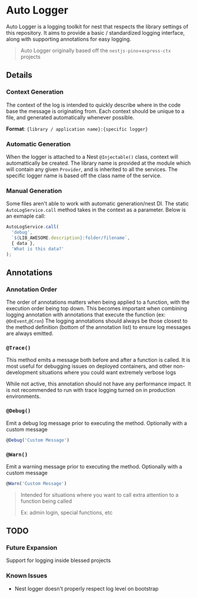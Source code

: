 # Auto Logger

Auto Logger is a logging toolkit for nest that respects the library settings of this repository.
It aims to provide a basic / standardized logging interface, along with supporting annotations for easy logging.

> Auto Logger originally based off the `nestjs-pino`+`express-ctx` projects

## Details

### Context Generation

The context of the log is intended to quickly describe where in the code base the message is originating from.
Each context should be unique to a file, and generated automatically whenever possible.

**Format**: `{library / application name}:{specific logger}`

### Automatic Generation

When the logger is attached to a Nest `@Injectable()` class, context will automattically be created.
The library name is provided at the module which will contain any given `Provider`, and is inherited to all the services.
The specific logger name is based off the class name of the service.

### Manual Generation

Some files aren't able to work with automatic generation/nest DI.
The static `AutoLogService.call` method takes in the context as a parameter.
Below is an exmaple call:

```typescript
AutoLogService.call(
  'debug',
  `${LIB_AWESOME.description}:folder/filename`,
  { data },
  'What is this data?'
);
```

## Annotations

### Annotation Order

The order of annotations matters when being applied to a function, with the execution order being top down.
This becomes important when combining logging annotation with annotations that execute the function (ex: `@OnEvent`,`@Cron`)
The logging annotations should always be those closest to the method definition (bottom of the annotation list) to ensure log messages are always emitted.

### `@Trace()`

This method emits a message both before and after a function is called.
It is most useful for debugging issues on deployed containers, and other non-development situations where you could want extremely verbose logs

While not active, this annotation should not have any performance impact.
It is not recommended to run with trace logging turned on in production environments.

### `@Debug()`

Emit a debug log message prior to executing the method. Optionally with a custom message

```typescript
@Debug('Custom Message')
```

### `@Warn()`

Emit a warning message prior to executing the method. Optionally with a custom message

```typescript
@Warn('Custom Message')
```

> Intended for situations where you want to call extra attention to a function being called
>
> Ex: admin login, special functions, etc

## TODO

### Future Expansion

Support for logging inside blessed projects

### Known Issues

- Nest logger doesn't properly respect log level on bootstrap
